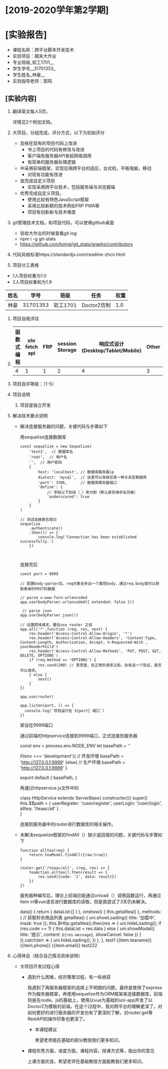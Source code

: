# [2019-2020学年第2学期]

# [**实验报告**]

- 课程名称：跨平台脚本开发技术
- 实验项目：期末大作业
- 专业班级_软工1701__
- 学生学号__31701353_
- 学生姓名_林豪__
- 实验指导老师：郭鸣

## [实验内容]

1. 翻译英文每人5页。

   详情见2个附加文档。

2. 大项目，分组完成，评分方式，以下为初始评分

   - 及格在现有的项目代码上改进
     - 书上项目的代码有修改与改进
     - 客户端有服务器API发起网络调用
     - 有简单的服务器处理逻辑
   - 中采用前端框架，实现应用跨平台的适应，台式机，平板电脑，移动
     - 对现有功能有改进
   - 良完成自定义项目
     - 实现采用跨平台技术，包括服务端与浏览器端
   - 优秀完成自定义项目。
     - 使用比较有特色JavaScript框架
     - 采用比较新颖的技术例如FRP PWA等
     - 项目有创新新与技术难度

3. git管理技术文档，和项目代码，可以使用github桌面

   - 验收大作业的时候查看git log
   - npm i -g git-stats
   - https://github.com/tomgi/git_stats/graphs/contributors

4. 代码风格标准https://standardjs.com/readme-zhcn.html

5. 项目分工表格

- 1人项目权重为1.0
- 2人项目权重和为1.9

| 姓名 | 学号     | 班级     | 任务        | 权重 |
| ---- | -------- | -------- | ----------- | ---- |
| 林豪 | 31701353 | 软工1701 | DoctorZ仿制 | 1.0  |

1. 项目自我评估

2. | 函数式编程 | xhr fetch api | FRP  | session Storage | 响应式设计(Desktop/Tablet/Mobile) | Other |
   | ---------- | ------------- | ---- | --------------- | --------------------------------- | ----- |
   | 4          | 1             | 1    | 2               | 4                                 | 3     |

3. 项目自评等级：（1-5）

2. 项目说明
   
   1. 项目是独立开发
   
3. 解决技术要点说明
   - 解决连接服务器的问题，关键代码与步骤如下
   
     用sequelize连接数据库
   
     ```
     const sequelize = new Sequelize(
         'test2',  // 数据库名
         'root',  // 用户名
         '',  // 用户密码
         {
             host: 'localhost', // 数据库服务器ip
             dialect: 'mysql',  // 这里可以改成任意一种关系型数据库
             'port': 3306,      // 数据库服务器端口
             'define': {
                 // 字段以下划线（_）来分割（默认是驼峰命名风格）
                 'underscored': true
             }
         }
     )
     
     // 测试连接是否成功
     sequelize
         .authenticate()
         .then(() => {
             console.log('Connection has been established successfully.')
         })
         
         
     ```
   
     连接完后
   
     ```
     const port = 9999
     
     // 配置body-parser后，req对象会多出一个属性body，通过req.body就可以获取表单的POST的数据
     
     // parse x-www-forn-urlencoded
     app.use(bodyParser.urlencoded({ extended: false }))
     
      // parse json
     app.use(bodyParser.json()) 
     
     // 设置跨域请求，要在use router 之前
     app.all('*',function (req, res, next) {
         res.header('Access-Control-Allow-Origin', '*') 
         res.header('Access-Control-Allow-Headers', 'Content-Type, Content-Length, Authorization, Accept, X-Requested-With , yourHeaderFeild')
         res.header('Access-Control-Allow-Methods', 'PUT, POST, GET, DELETE, OPTIONS')
         if (req.method == 'OPTIONS') {
             res.send(200) // 意思是，在正常的请求之前，会发送一个验证，是否可以请求。
         } else {
             next()
         }
     })
     
     app.use(router)
     
     app.listen(port, () => {
       console.log(`项目运行在 ${port} 端口`)
     })
     ```
   
     架设在9999端口
   
     通过前端的httpservice连接到9999端口，正式连接到服务器
   
     const env = process.env.NODE_ENV
     let basePath = ''
   
   
     if(env === 'development'){  // 开发环境
     	basePath = 'http://127.0.0.1:9999'
     }else{  // 生产环境
     	basePath = 'http://127.0.0.1:9999'
     }
   
     export default {
     	basePath,
     }
   
     再通过httpservice.js文件中的
   
     class HttpService extends ServerBase{
     	constructor(){
     		super()
     		this.$$path = {
     			userRegister: '/user/register',
     			userLogin: '/user/login',
     			alltea: '/teaac/all'
     		} 	
     	}
   
     连接到服务器中的router进行数据库的相关操作。
   
   
   
   
   
   - 未解决sequelize框架的findAll（）缺少返回值的问题，关键代码与步骤如下
   
     ```
     function alltea(req) {
         return teaModel.findAll({raw:true})
     }
     ```
   
     ```
     router.get('/teaac/all', (req, res) => {
         teaAction.alltea().then(result => {
             res.send({code: '1', data: result})
         })
     })
     ```
   
     服务器种编写后，理论上前端应能通过onload（）调用函数运行，再通过item in等vue语言进行数据库的读取，但是我尝试了3天仍未解决。
   
     	data() {
     			return {
     				dataList:[]
     			}
     		},
     		onshow() {
     			this.getalltea()
     		},
     		methods: {
     			// 获取秒杀商品列表
     			getalltea() {
     				uni.showLoading({ title: '加载中', mask: true });
     				this.$Http.getalltea().then(res => {
     					uni.hideLoading();
     					if (res.code == 1) {
     						this.dataList = res.data
     					} else {
     						uni.showModal({ title: '提示', content: `${res.message}`, showCancel: false })
     					}
     				}).catch(err => {
     					uni.hideLoading();
     				})
     			},
     	},
     <view class="alll">
     				<view>test1</view>
     				<block v-for="item in dataList" :key="item.id">
     					<view class="r4">
     						<view class="tea">{{item.teaname}}</view>
     						<view class="tea">{{item.phone}}</view>
     						<view class="tea">{{item.emali}}</view>
     						<view>test222</view>
     					</view>
     				</block>
     			</view>
   
4. 心得体会（结合自己情况具体说明）
   - 大项目开发过程心得
     - 遇到什么困难，经历哪里过程，有一些收获
       
       我遇到了再服务器框架的选择上不明朗的问题，最终是使用了express作为服务器框架，再使用sequelize作为ORM框架来连接数据库，前端则是在node。js的基础上，使用以vue为基础的uni-app开发了以DoctorZ为模板的前端，在这个过程中，我对跨平台的理解更深了，对如何更好的进行服务器的开发也有了更深的了解，对router.get等RestAPI的操作印象也更深了。
       
       - 本课程建议
       
         希望老师能在基础的部分教授我们更多知识。
       
     - 课程优秀方面，进度方面，课程内容，授课方式等，指出你的意见
     
       上课方面优良，希望老师在基础教授方面能教我们更多知识。
